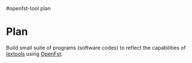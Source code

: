 #openfst-tool plan

# Plan #

Build small suite of programs (software codes) to reflect the capabilities of [lextools](http://www.clsp.jhu.edu/ws99/projects/normal/lextools/lextools.1.html) using [OpenFst](http://www.openfst.org).